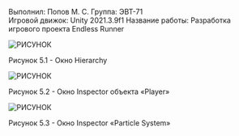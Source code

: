 Выполнил: Попов М. С.
Группа: ЭВТ-71  
Игровой движок: Unity 2021.3.9f1 
Название работы: Разработка игрового проекта Endless Runner




![РИСУНОК](https://gspics.org/images/2022/12/04/0XjA7u.png)  

Рисунок 5.1 - Окно Hierarchy 

![РИСУНОК](https://gspics.org/images/2022/12/04/0XjnA9.png)  

Рисунок 5.2 - Окно Inspector объекта «Player»

![РИСУНОК](https://gspics.org/images/2022/12/04/0Xj1a8.png)  

Рисунок 5.3 - Окно Inspector «Particle System»


